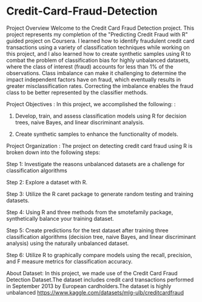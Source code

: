 # Credit-Card-Fraud-Detection
Project Overview 
Welcome to the Credit Card Fraud Detection project. This project represents my completion of the "Predicting Credit Fraud with R" guided project on Coursera. 
I learned how to identify fraudulent credit card transactions using a variety of classification techniques while working on this project, and I also learned how to create synthetic samples using R to combat the problem of classification bias for highly unbalanced datasets, where the class of interest (fraud) accounts for less than 1% of the observations. 
Class imbalance can make it challenging to determine the impact independent factors have on fraud, which eventually results in greater misclassification rates. Correcting the imbalance enables the fraud class to be better represented by the classifier methods.


Project Objectives :
In this project, we accomplished the following: : 

1. Develop, train, and assess classification models using R for decision trees, naive Bayes, and linear discriminant analysis.

2. Create synthetic samples to enhance the functionality of models.


Project Organization : 
The project on detecting credit card fraud using R is broken down into the following steps:

Step 1: Investigate the reasons unbalanced datasets are a challenge for classification algorithms  

Step 2: Explore a dataset with R.

Step 3: Utilize the R caret package to generate random testing and training datasets.

Step 4: Using R and three methods from the smotefamily package, synthetically balance your training dataset.

Step 5: Create predictions for the test dataset after training three classification algorithms (decision tree, naive Bayes, and linear discriminant analysis) using the naturally unbalanced dataset.

Step 6: Utilize R to graphically compare models using the recall, precision, and F measure metrics for classification accuracy.

About Dataset:
In this project, we made use of the Credit Card Fraud Detection Dataset.The dataset includes credit card transactions performed in September 2013 by European cardholders.The dataset is highly unbalanced
https://www.kaggle.com/datasets/mlg-ulb/creditcardfraud
